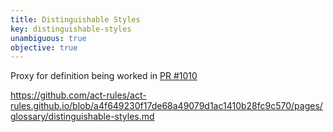 ```yaml
---
title: Distinguishable Styles
key: distinguishable-styles
unambiguous: true
objective: true
---
```


Proxy for definition being worked in [PR #1010](https://github.com/act-rules/act-rules.github.io/pull/1010/files)

https://github.com/act-rules/act-rules.github.io/blob/a4f649230f17de68a49079d1ac1410b28fc9c570/pages/glossary/distinguishable-styles.md
